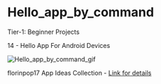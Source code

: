 # Hello_app_by_command

Tier-1: Beginner Projects

14 - Hello App For Android Devices

![Hello_app_by_command_gif](https://user-images.githubusercontent.com/50905347/128683585-bb293175-314a-439e-8786-58122216e4fd.gif)

florinpop17 App Ideas Collection - [Link for details](https://github.com/florinpop17/app-ideas)
